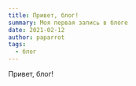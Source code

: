 ```yaml
---
title: Привет, блог!
summary: Моя первая запись в блоге
date: 2021-02-12
author: paparrot
tags:
  - блог
---
```

Привет, блог!


